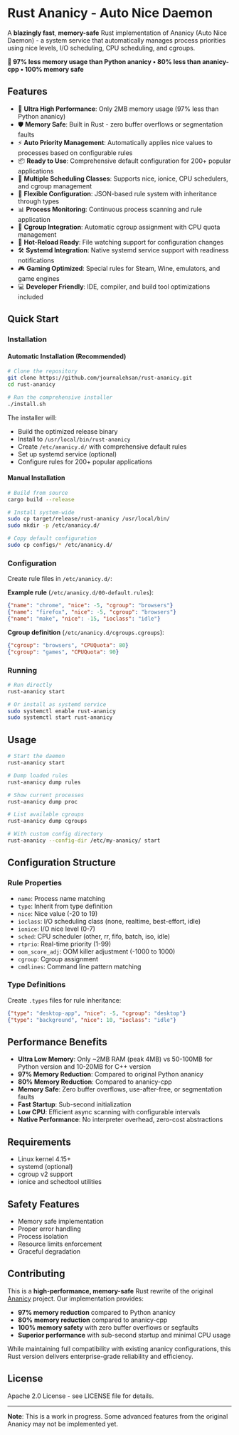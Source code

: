# Rust Ananicy - Auto Nice Daemon

A **blazingly fast**, **memory-safe** Rust implementation of Ananicy (Auto Nice Daemon) - a system service that automatically manages process priorities using nice levels, I/O scheduling, CPU scheduling, and cgroups.

**🎯 97% less memory usage than Python ananicy • 80% less than ananicy-cpp • 100% memory safe**

## Features

- 🚀 **Ultra High Performance**: Only 2MB memory usage (97% less than Python ananicy)
- 🛡️ **Memory Safe**: Built in Rust - zero buffer overflows or segmentation faults
- ⚡ **Auto Priority Management**: Automatically applies nice values to processes based on configurable rules
- 📦 **Ready to Use**: Comprehensive default configuration for 200+ popular applications
- 🎯 **Multiple Scheduling Classes**: Supports nice, ionice, CPU schedulers, and cgroup management
- 🔧 **Flexible Configuration**: JSON-based rule system with inheritance through types
- 📊 **Process Monitoring**: Continuous process scanning and rule application
- 🐳 **Cgroup Integration**: Automatic cgroup assignment with CPU quota management
- 🔄 **Hot-Reload Ready**: File watching support for configuration changes
- 🛠️ **Systemd Integration**: Native systemd service support with readiness notifications
- 🎮 **Gaming Optimized**: Special rules for Steam, Wine, emulators, and game engines
- 💻 **Developer Friendly**: IDE, compiler, and build tool optimizations included

## Quick Start

### Installation

#### Automatic Installation (Recommended)

```bash
# Clone the repository
git clone https://github.com/journalehsan/rust-ananicy.git
cd rust-ananicy

# Run the comprehensive installer
./install.sh
```

The installer will:
- Build the optimized release binary
- Install to `/usr/local/bin/rust-ananicy`
- Create `/etc/ananicy.d/` with comprehensive default rules
- Set up systemd service (optional)
- Configure rules for 200+ popular applications

#### Manual Installation

```bash
# Build from source
cargo build --release

# Install system-wide
sudo cp target/release/rust-ananicy /usr/local/bin/
sudo mkdir -p /etc/ananicy.d/

# Copy default configuration
sudo cp configs/* /etc/ananicy.d/
```

### Configuration

Create rule files in `/etc/ananicy.d/`:

**Example rule** (`/etc/ananicy.d/00-default.rules`):
```json
{"name": "chrome", "nice": -5, "cgroup": "browsers"}
{"name": "firefox", "nice": -5, "cgroup": "browsers"}
{"name": "make", "nice": -15, "ioclass": "idle"}
```

**Cgroup definition** (`/etc/ananicy.d/cgroups.cgroups`):
```json
{"cgroup": "browsers", "CPUQuota": 80}
{"cgroup": "games", "CPUQuota": 90}
```

### Running

```bash
# Run directly
rust-ananicy start

# Or install as systemd service
sudo systemctl enable rust-ananicy
sudo systemctl start rust-ananicy
```

## Usage

```bash
# Start the daemon
rust-ananicy start

# Dump loaded rules
rust-ananicy dump rules

# Show current processes
rust-ananicy dump proc

# List available cgroups
rust-ananicy dump cgroups

# With custom config directory
rust-ananicy --config-dir /etc/my-ananicy/ start
```

## Configuration Structure

### Rule Properties
- `name`: Process name matching
- `type`: Inherit from type definition
- `nice`: Nice value (-20 to 19)
- `ioclass`: I/O scheduling class (none, realtime, best-effort, idle)
- `ionice`: I/O nice level (0-7)
- `sched`: CPU scheduler (other, rr, fifo, batch, iso, idle)
- `rtprio`: Real-time priority (1-99)
- `oom_score_adj`: OOM killer adjustment (-1000 to 1000)
- `cgroup`: Cgroup assignment
- `cmdlines`: Command line pattern matching

### Type Definitions
Create `.types` files for rule inheritance:

```json
{"type": "desktop-app", "nice": -5, "cgroup": "desktop"}
{"type": "background", "nice": 10, "ioclass": "idle"}
```

## Performance Benefits

- **Ultra Low Memory**: Only ~2MB RAM (peak 4MB) vs 50-100MB for Python version and 10-20MB for C++ version
- **97% Memory Reduction**: Compared to original Python ananicy
- **80% Memory Reduction**: Compared to ananicy-cpp
- **Memory Safe**: Zero buffer overflows, use-after-free, or segmentation faults
- **Fast Startup**: Sub-second initialization
- **Low CPU**: Efficient async scanning with configurable intervals
- **Native Performance**: No interpreter overhead, zero-cost abstractions

## Requirements

- Linux kernel 4.15+
- systemd (optional)
- cgroup v2 support
- ionice and schedtool utilities

## Safety Features

- Memory safe implementation
- Proper error handling
- Process isolation
- Resource limits enforcement
- Graceful degradation

## Contributing

This is a **high-performance, memory-safe** Rust rewrite of the original [Ananicy](https://github.com/Nefelim4ag/Ananicy) project. Our implementation provides:

- **97% memory reduction** compared to Python ananicy
- **80% memory reduction** compared to ananicy-cpp  
- **100% memory safety** with zero buffer overflows or segfaults
- **Superior performance** with sub-second startup and minimal CPU usage

While maintaining full compatibility with existing ananicy configurations, this Rust version delivers enterprise-grade reliability and efficiency.

## License

Apache 2.0  License - see LICENSE file for details.

---

**Note**: This is a work in progress. Some advanced features from the original Ananicy may not be implemented yet.